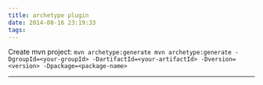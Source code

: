 ```yaml
---
title: archetype plugin
date: 2014-08-16 23:19:33
tags:
---
```

Create mvn project: `mvn archetype:generate
mvn archetype:generate -DgroupId=<your-groupId> -DartifactId=<your-artifactId>
-Dversion=<version> -Dpackage=<package-name>`
***
